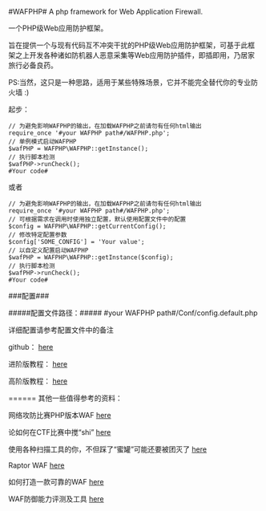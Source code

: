 #WAFPHP#
A php framework for Web Application Firewall.

一个PHP级Web应用防护框架。

旨在提供一个与现有代码互不冲突干扰的PHP级Web应用防护框架，可基于此框架之上开发各种诸如防机器人恶意采集等Web应用防护插件，即插即用，乃居家旅行必备良药。

PS:当然，这只是一种思路，适用于某些特殊场景，它并不能完全替代你的专业防火墙 :)

起步：

	// 为避免影响WAFPHP的输出，在加载WAFPHP之前请勿有任何html输出
	require_once '#your WAFPHP path#/WAFPHP.php';
	// 单例模式启动WAFPHP
	$wafPHP = WAFPHP\WAFPHP::getInstance();
	// 执行脚本检测
	$wafPHP->runCheck();
	#Your code#
或者

	// 为避免影响WAFPHP的输出，在加载WAFPHP之前请勿有任何html输出
	require_once '#your WAFPHP path#/WAFPHP.php';
	// 可根据需求在调用时使用独立配置，默认使用配置文件中的配置
	$config = WAFPHP\WAFPHP::getCurrentConfig();
	// 修改特定配置参数
	$config['SOME_CONFIG'] = 'Your value';
	// 以自定义配置启动WAFPHP
	$wafPHP = WAFPHP\WAFPHP::getInstance($config);
	// 执行脚本检测
	$wafPHP->runCheck();
	#Your code#


###配置###

#####配置文件路径：#####
\#your WAFPHP path\#/Conf/config.default.php

详细配置请参考配置文件中的备注

github：
[here](https://github.com/ZoaChou/WAFPHP)

进阶版教程：
[here](https://www.mudoom.com/Article/show/id/35.html)

高阶版教程：
[here](https://www.mudoom.com/Article/show/id/36.html)

======
其他一些值得参考的资料：

网络攻防比赛PHP版本WAF
[here](http://www.cnblogs.com/test404/p/6017370.html)

论如何在CTF比赛中搅“shi”
[here](http://www.freebuf.com/articles/web/118149.html)

使用各种扫描工具的你，不但踩了“蜜罐”可能还要被团灭了
[here](http://www.freebuf.com/articles/network/116922.html)

Raptor WAF
[here](https://github.com/CoolerVoid/raptor_waf)

如何打造一款可靠的WAF
[here](http://www.freebuf.com/sectool/54221.html)

WAF防御能力评测及工具
[here](http://danqingdani.blog.163.com/blog/static/1860941952014101462723470/)

